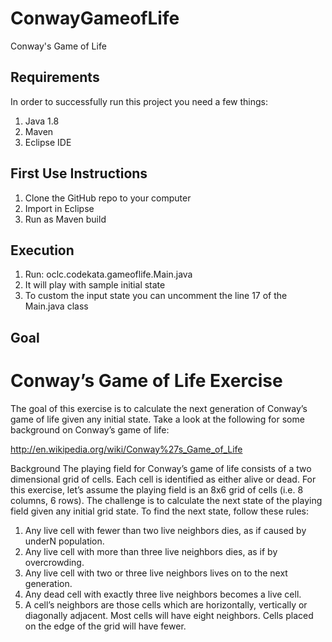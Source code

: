 # ConwayGameofLife
Conway's Game of Life

## Requirements

In order to successfully run this project you need a few things:

1. Java 1.8
2. Maven
3. Eclipse IDE
 
## First Use Instructions

1. Clone the GitHub repo to your computer
2. Import in Eclipse
3. Run as Maven build

## Execution

1. Run: oclc.codekata.gameoflife.Main.java
2. It will play with sample initial state
3. To custom the input state you can uncomment the line 17 of the Main.java class

## Goal 

# Conway’s Game of Life Exercise 

The goal of this exercise is to calculate the next generation of Conway’s game of life  given any initial state. Take a look at the following for some background on  Conway’s game of life: 
 
http://en.wikipedia.org/wiki/Conway%27s_Game_of_Life 
 
Background  The playing field for Conway’s game of life consists of a two dimensional grid of  cells. Each cell is identified as either alive or dead. For this exercise, let’s assume the  playing field is an 8x6 grid of cells (i.e. 8 columns, 6 rows). 
  The challenge is to calculate the next state of the playing field given any initial grid  state. To find the next state, follow these rules: 
 
1. Any live cell with fewer than two live neighbors dies, as if caused by underN population. 
2. Any live cell with more than three live neighbors dies, as if by overcrowding. 
3. Any live cell with two or three live neighbors lives on to the next generation. 
4. Any dead cell with exactly three live neighbors becomes a live cell. 
5. A cell’s neighbors are those cells which are horizontally, vertically or diagonally adjacent. Most cells will have eight neighbors. Cells placed on the edge of the grid will have fewer. 